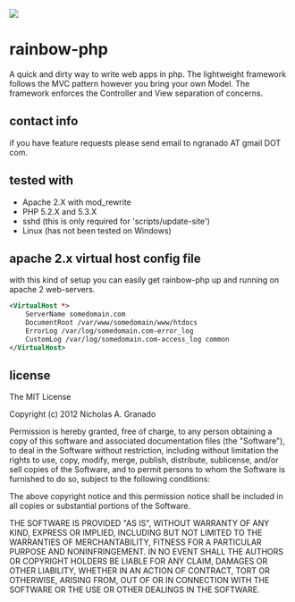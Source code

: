 ![](http://farm5.static.flickr.com/4100/4765711425_3ba06eff1b.jpg)

rainbow-php
===========

A quick and dirty way to write web apps in php. The lightweight framework follows the MVC pattern however you bring your 
own Model. The framework enforces the Controller and View separation of concerns.

contact info
------------
if you have feature requests please send email to ngranado AT gmail DOT com.

tested with
-----------
* Apache 2.X with mod_rewrite
* PHP 5.2.X and 5.3.X
* sshd (this is only required for 'scripts/update-site')
* Linux (has not been tested on Windows)

apache 2.x virtual host config file
-----------------------------------
with this kind of setup you can easily get rainbow-php up and running on apache 2 web-servers.

```xml
<VirtualHost *>
    ServerName somedomain.com
    DocumentRoot /var/www/somedomain/www/htdocs
    ErrorLog /var/log/somedomain.com-error_log
    CustomLog /var/log/somedomain.com-access_log common
</VirtualHost>
```

license
-------
The MIT License

Copyright (c) 2012 Nicholas A. Granado

Permission is hereby granted, free of charge, to any person obtaining a copy
of this software and associated documentation files (the "Software"), to 
deal in the Software without restriction, including without limitation 
the rights to use, copy, modify, merge, publish, distribute, sublicense, 
and/or sell copies of the Software, and to permit persons to whom the 
Software is furnished to do so, subject to the following conditions:

The above copyright notice and this permission notice shall be included in
all copies or substantial portions of the Software.

THE SOFTWARE IS PROVIDED "AS IS", WITHOUT WARRANTY OF ANY KIND, EXPRESS OR
IMPLIED, INCLUDING BUT NOT LIMITED TO THE WARRANTIES OF MERCHANTABILITY,
FITNESS FOR A PARTICULAR PURPOSE AND NONINFRINGEMENT. IN NO EVENT SHALL THE
AUTHORS OR COPYRIGHT HOLDERS BE LIABLE FOR ANY CLAIM, DAMAGES OR OTHER
LIABILITY, WHETHER IN AN ACTION OF CONTRACT, TORT OR OTHERWISE, ARISING
FROM, OUT OF OR IN CONNECTION WITH THE SOFTWARE OR THE USE OR OTHER 
DEALINGS IN THE SOFTWARE.
